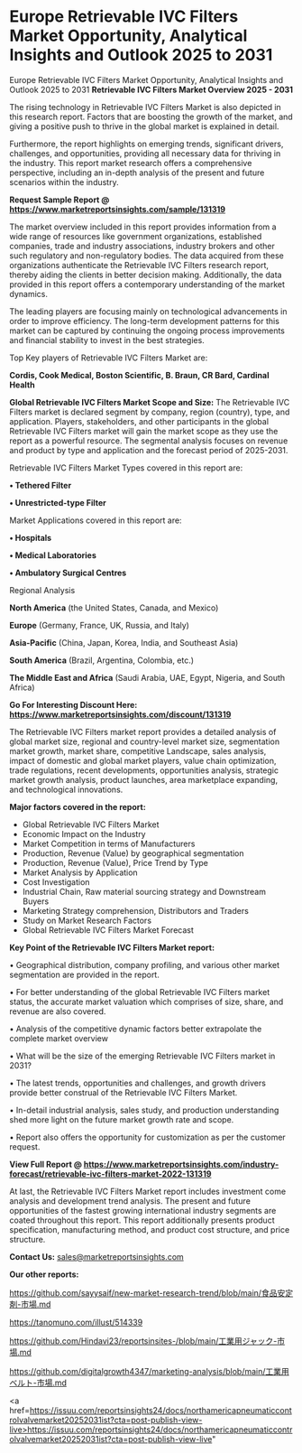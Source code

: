 # Europe Retrievable IVC Filters Market Opportunity, Analytical Insights and Outlook 2025 to 2031
Europe Retrievable IVC Filters Market Opportunity, Analytical Insights and Outlook 2025 to 2031
<Strong> Retrievable IVC Filters Market Overview 2025 - 2031</strong>

The rising technology in Retrievable IVC Filters Market is also depicted in this research report. Factors that are boosting the growth of the market, and giving a positive push to thrive in the global market is explained in detail.

Furthermore, the report highlights on emerging trends, significant drivers, challenges, and opportunities, providing all necessary data for thriving in the industry. This report market research offers a comprehensive perspective, including an in-depth analysis of the present and future scenarios within the industry.

<strong>Request Sample Report @ <a href=https://www.marketreportsinsights.com/sample/131319>https://www.marketreportsinsights.com/sample/131319</a></strong>

The market overview included in this report provides information from a wide range of resources like government organizations, established companies, trade and industry associations, industry brokers and other such regulatory and non-regulatory bodies. The data acquired from these organizations authenticate the Retrievable IVC Filters research report, thereby aiding the clients in better decision making. Additionally, the data provided in this report offers a contemporary understanding of the market dynamics.

The leading players are focusing mainly on technological advancements in order to improve efficiency. The long-term development patterns for this market can be captured by continuing the ongoing process improvements and financial stability to invest in the best strategies.

Top Key players of Retrievable IVC Filters Market are:

<strong>Cordis, Cook Medical, Boston Scientific, B. Braun, CR Bard, Cardinal Health</strong>

<strong><b>Global Retrievable IVC Filters Market Scope and Size:</b></strong>
The Retrievable IVC Filters market is declared segment by company, region (country), type, and application. Players, stakeholders, and other participants in the global Retrievable IVC Filters market will gain the market scope as they use the report as a powerful resource. The segmental analysis focuses on revenue and product by type and application and the forecast period of 2025-2031.

Retrievable IVC Filters Market Types covered in this report are:

<strong>• Tethered Filter

• Unrestricted-type Filter</strong>

Market Applications covered in this report are:

<strong>• Hospitals

• Medical Laboratories

• Ambulatory Surgical Centres</strong> 

Regional Analysis

<strong>North America</strong> (the United States, Canada, and Mexico)

<strong>Europe</strong> (Germany, France, UK, Russia, and Italy)

<strong>Asia-Pacific</strong> (China, Japan, Korea, India, and Southeast Asia)

<strong>South America</strong> (Brazil, Argentina, Colombia, etc.)

<strong>The Middle East and Africa</strong> (Saudi Arabia, UAE, Egypt, Nigeria, and South Africa)

<strong>Go For Interesting Discount Here: <a href=https://www.marketreportsinsights.com/discount/131319>https://www.marketreportsinsights.com/discount/131319</a></strong>

The Retrievable IVC Filters market report provides a detailed analysis of global market size, regional and country-level market size, segmentation market growth, market share, competitive Landscape, sales analysis, impact of domestic and global market players, value chain optimization, trade regulations, recent developments, opportunities analysis, strategic market growth analysis, product launches, area marketplace expanding, and technological innovations.

<strong><b>Major factors covered in the report:</b></strong>
<ul>
  <li>Global Retrievable IVC Filters Market </li>
  <li>Economic Impact on the Industry</li>
  <li>Market Competition in terms of Manufacturers</li>
  <li>Production, Revenue (Value) by geographical segmentation</li>
  <li>Production, Revenue (Value), Price Trend by Type</li>
  <li>Market Analysis by Application</li>
  <li>Cost Investigation</li>
  <li>Industrial Chain, Raw material sourcing strategy and Downstream Buyers</li>
  <li>Marketing Strategy comprehension, Distributors and Traders</li>
  <li>Study on Market Research Factors</li>
  <li>Global Retrievable IVC Filters Market Forecast</li>
</ul>

<strong><b>Key Point of the Retrievable IVC Filters Market report:</b></strong>

• Geographical distribution, company profiling, and various other market segmentation are provided in the report.

• For better understanding of the global Retrievable IVC Filters market status, the accurate market valuation which comprises of size, share, and revenue are also covered.

• Analysis of the competitive dynamic factors better extrapolate the complete market overview

• What will be the size of the emerging Retrievable IVC Filters market in 2031?

• The latest trends, opportunities and challenges, and growth drivers provide better construal of the Retrievable IVC Filters Market.

• In-detail industrial analysis, sales study, and production understanding shed more light on the future market growth rate and scope.

• Report also offers the opportunity for customization as per the customer request.

<strong><b>View Full Report @ <a href=https://www.marketreportsinsights.com/industry-forecast/retrievable-ivc-filters-market-2022-131319>https://www.marketreportsinsights.com/industry-forecast/retrievable-ivc-filters-market-2022-131319</a></b></strong>


At last, the Retrievable IVC Filters Market report includes investment come analysis and development trend analysis. The present and future opportunities of the fastest growing international industry segments are coated throughout this report. This report additionally presents product specification, manufacturing method, and product cost structure, and price structure.

<strong>Contact Us:</strong>
sales@marketreportsinsights.com

<strong>Our other reports:</strong>

<a href=https://github.com/sayysaif/new-market-research-trend/blob/main/食品安定剤-市場.md>https://github.com/sayysaif/new-market-research-trend/blob/main/食品安定剤-市場.md</a>

<a href=https://tanomuno.com/illust/514339>https://tanomuno.com/illust/514339</a>

<a href=https://github.com/Hindavi23/reportsinsites-/blob/main/工業用ジャック-市場.md>https://github.com/Hindavi23/reportsinsites-/blob/main/工業用ジャック-市場.md</a>

<a href=https://github.com/digitalgrowth4347/marketing-analysis/blob/main/工業用ベルト-市場.md>https://github.com/digitalgrowth4347/marketing-analysis/blob/main/工業用ベルト-市場.md</a>

<a href=https://issuu.com/reportsinsights24/docs/northamericapneumaticcontrolvalvemarket20252031ist?cta=post-publish-view-live>https://issuu.com/reportsinsights24/docs/northamericapneumaticcontrolvalvemarket20252031ist?cta=post-publish-view-live</a>"
